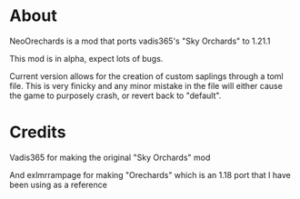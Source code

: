 
# About

NeoOrechards is a mod that ports vadis365's "Sky Orchards" to 1.21.1

This mod is in alpha, expect lots of bugs.

Current version allows for the creation of custom saplings through a toml file. 
This is very finicky and any minor mistake in the file will either cause the game to purposely crash, or revert back to "default". 

# Credits
Vadis365 for making the original "Sky Orchards" mod

And exlmrrampage for making "Orechards" which is an 1.18 port 
that I have been using as a reference